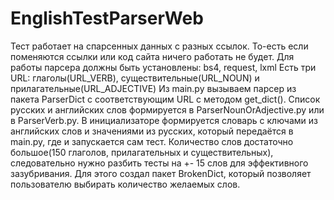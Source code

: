 # EnglishTestParserWeb
Тест работает на спарсенных данных с разных ссылок. То-есть если поменяются ссылки или код сайта ничего работать не будет.
Для работы парсера должны быть установлены: bs4, request, lxml
Есть три URL: глаголы(URL_VERB), существительные(URL_NOUN) и прилагательные(URL_ADJECTIVE)
Из main.py вызываем парсер из пакета ParserDict с соответствующим URL с методом get_dict().
Список русских и английских слов формируется в ParserNounOrAdjective.py или в ParserVerb.py.
В инициализаторе формируется словарь с ключами из английских слов и значениями из русских, который передаётся в main.py, где и запускается сам тест.
Количество слов достаточно большое(150 глаголов, прилагательных и существительных), следовательно нужно разбить тесты на +- 15 слов для эффективного зазубривания.
Для этого создал пакет BrokenDict, который позволяет пользователю выбирать количество желаемых слов.
